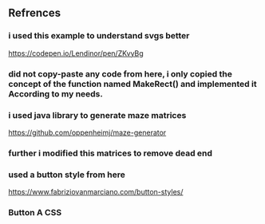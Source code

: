 ## Refrences 
### i used this example to understand svgs better
https://codepen.io/Lendinor/pen/ZKvyBg

### did not copy-paste any code from here, i only copied the concept of the function named MakeRect() and implemented it According to my needs.

### i used java library to generate maze matrices 
https://github.com/oppenheimj/maze-generator
### further i modified this matrices to remove dead end

### used a button style from here 
https://www.fabriziovanmarciano.com/button-styles/
### Button A CSS